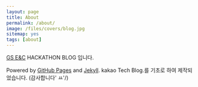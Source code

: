 ```yaml
---
layout: page
title: About
permalink: /about/
image: /files/covers/blog.jpg
sitemap: yes
tags: [about]
---
```


[GS E&C](http://www.gsenc.com) HACKATHON BLOG 입니다.

Powered by [GitHub Pages](https://pages.github.com) and [Jekyll](https://jekyllrb.com).
kakao Tech Blog.를 기초로 하여 제작되었습니다. (감사합니다' ㅛ'/)

